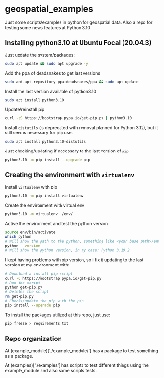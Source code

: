 # geospatial_examples
Just some scripts/examples in python for geospatial data. Also a repo for testing some news features at Python 3.10



## Installing python3.10 at Ubuntu Focal (20.04.3)

Just update the system/packages:
```bash
sudo apt update && sudo apt upgrade -y
```
Add the ppa of deadsnakes to get last versions
```bash
sudo add-apt-repository ppa:deadsnakes/ppa && sudo apt update
```

Install the last version available of python3.10
```bash
sudo apt install python3.10
```

Update/reinstall pip 
```bash
curl -sS https://bootstrap.pypa.io/get-pip.py | python3.10
```

Install `distutils` (is deprecated with removal planned for Python 3.12), but it still seems necessary for `pip` use.
```bash
sudo apt install python3.10-distutils
```

Just checking/updating if necessary to the last version of `pip`
```bash
python3.10 -m pip install --upgrade pip
```

## Creating the environment with `virtualenv`

Install `virtualenv` with pip
```bash
python3.10 -m pip install virtualenv
```

Create the environment with virtual env
```bash
python3.10 -m virtualenv ./env/
```

Active the environment and test the python version
```bash
source env/bin/activate
which python
# Will show the path to the python, something like <your base path>/env/bin/python
python --version
# Will show the python version, in my case: Python 3.10.2
```

I kept having problems with pip version, so i fix it updating to the last version at my environment with:
```bash
# Download a install pip script
curl -O https://bootstrap.pypa.io/get-pip.py
# Run the script
python get-pip.py
# Deletes the script
rm get-pip.py
# Checks/update the pip with the pip
pip install --upgrade pip
```

To install the packages utilized at this repo, just use:
```bash
pip freeze > requirements.txt
```


## Repo organization

At (example_module)['./example_module/'] has a package to test something as a package.

At (examples)['./examples'] has scripts to test different things using the example_module and also some scripts tests.